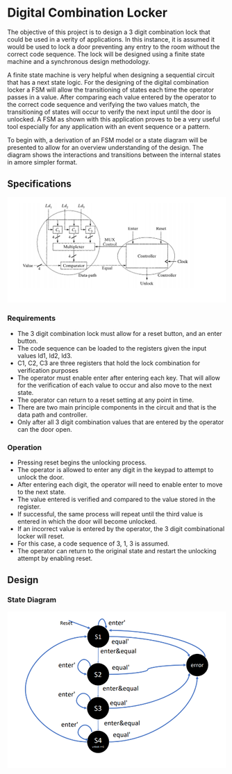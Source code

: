 # Digital Combination Locker
The objective of this project is to design a 3 digit combination lock that could be used in a verity of applications. In this instance, it is assumed it would be used to lock a door preventing any entry to the room without the correct code sequence. The lock will be designed using a finite state machine and a synchronous design methodology.  

A finite state machine is very helpful when designing a sequential circuit that has a next state logic. For the designing of the digital combination locker a FSM will allow the transitioning of states each time the operator passes in a value. After comparing each value entered by the operator to the correct code sequence and verifying the two values match, the transitioning of states will occur to verify the next input until the door is unlocked.  A FSM as shown with this application proves to be a very useful tool especially for any application with an event sequence or a pattern. 

To begin with, a derivation of an FSM model or a state diagram will be presented to allow for an overview understanding of the design. The diagram shows the interactions and transitions between the internal states in amore simpler format. 

## Specifications ##
![](images/Screenshot%202020-12-30%20213313.png)
### Requirements ###

* The 3 digit combination lock must allow for a reset button, and an enter button.
* The code sequence can be loaded to the registers given the input values ld1, ld2, ld3. 
* C1, C2, C3 are three registers that hold the lock combination for verification purposes
* The operator must enable enter after entering each key. That will allow for the verification of each value to occur and also move to the next state. 
* The operator can return to a reset setting at any point in time.
* There are two main principle components in the circuit and that is the data path and controller. 
* Only after all 3 digit combination values that are entered by the operator can the door open.  

### Operation ###

* Pressing reset begins the unlocking process.
* The operator is allowed to enter any digit in the keypad to attempt to unlock the door. 
* After entering each digit, the operator will need to enable enter to move to the next state. 
* The value entered is verified and compared to the value stored in the register.
* If successful, the same process will repeat until the third value is entered in which the door will become unlocked. 
*	If an incorrect value is entered by the operator, the 3 digit combinational locker will reset. 
*	For this case, a code sequence of 3, 1, 3 is assumed. 
*	The operator can return to the original state and restart the unlocking attempt by enabling reset. 

## Design ## 
### State Diagram ###
![](images/fsm.png)

